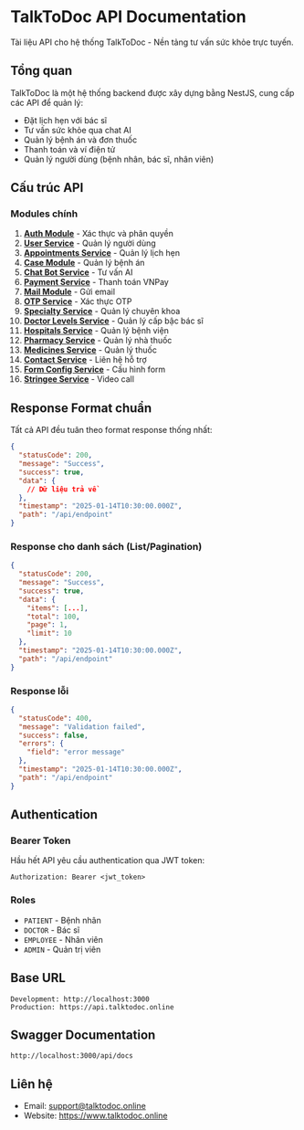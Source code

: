 # TalkToDoc API Documentation

Tài liệu API cho hệ thống TalkToDoc - Nền tảng tư vấn sức khỏe trực tuyến.

## Tổng quan

TalkToDoc là một hệ thống backend được xây dựng bằng NestJS, cung cấp các API để quản lý:

- Đặt lịch hẹn với bác sĩ
- Tư vấn sức khỏe qua chat AI
- Quản lý bệnh án và đơn thuốc
- Thanh toán và ví điện tử
- Quản lý người dùng (bệnh nhân, bác sĩ, nhân viên)

## Cấu trúc API

### Modules chính

1. **[Auth Module](./auth-module.md)** - Xác thực và phân quyền
2. **[User Service](./user-service-module.md)** - Quản lý người dùng
3. **[Appointments Service](./appointments-service-module.md)** - Quản lý lịch hẹn
4. **[Case Module](./case-module.md)** - Quản lý bệnh án
5. **[Chat Bot Service](./chat-bot-service-module.md)** - Tư vấn AI
6. **[Payment Service](./payment-service-module.md)** - Thanh toán VNPay
7. **[Mail Module](./mail-module.md)** - Gửi email
8. **[OTP Service](./otp-service-module.md)** - Xác thực OTP
9. **[Specialty Service](./specialty-service-module.md)** - Quản lý chuyên khoa
10. **[Doctor Levels Service](./doctor-levels-service-module.md)** - Quản lý cấp bậc bác sĩ
11. **[Hospitals Service](./hospitals-service-module.md)** - Quản lý bệnh viện
12. **[Pharmacy Service](./pharmacy-service-module.md)** - Quản lý nhà thuốc
13. **[Medicines Service](./medicines-service-module.md)** - Quản lý thuốc
14. **[Contact Service](./contact-service-module.md)** - Liên hệ hỗ trợ
15. **[Form Config Service](./form-config-service-module.md)** - Cấu hình form
16. **[Stringee Service](./stringee-service-module.md)** - Video call

## Response Format chuẩn

Tất cả API đều tuân theo format response thống nhất:

```json
{
  "statusCode": 200,
  "message": "Success",
  "success": true,
  "data": {
    // Dữ liệu trả về
  },
  "timestamp": "2025-01-14T10:30:00.000Z",
  "path": "/api/endpoint"
}
```

### Response cho danh sách (List/Pagination)

```json
{
  "statusCode": 200,
  "message": "Success",
  "success": true,
  "data": {
    "items": [...],
    "total": 100,
    "page": 1,
    "limit": 10
  },
  "timestamp": "2025-01-14T10:30:00.000Z",
  "path": "/api/endpoint"
}
```

### Response lỗi

```json
{
  "statusCode": 400,
  "message": "Validation failed",
  "success": false,
  "errors": {
    "field": "error message"
  },
  "timestamp": "2025-01-14T10:30:00.000Z",
  "path": "/api/endpoint"
}
```

## Authentication

### Bearer Token

Hầu hết API yêu cầu authentication qua JWT token:

```
Authorization: Bearer <jwt_token>
```

### Roles

- `PATIENT` - Bệnh nhân
- `DOCTOR` - Bác sĩ
- `EMPLOYEE` - Nhân viên
- `ADMIN` - Quản trị viên

## Base URL

```
Development: http://localhost:3000
Production: https://api.talktodoc.online
```

## Swagger Documentation

```
http://localhost:3000/api/docs
```

## Liên hệ

- Email: support@talktodoc.online
- Website: https://www.talktodoc.online

